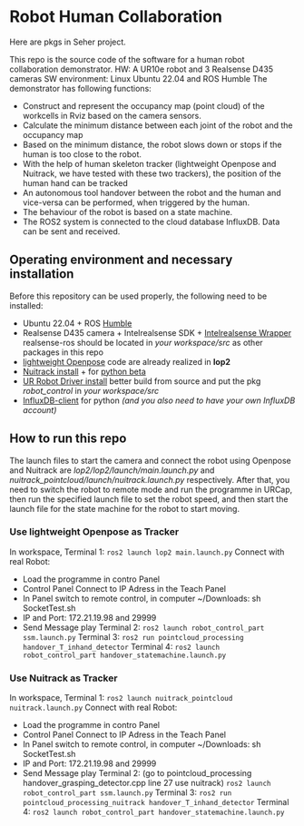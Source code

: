 # Robot Human Collaboration
Here are pkgs in Seher project.

This repo is the source code of the software for a human robot collaboration demonstrator. HW: A UR10e robot and 3 Realsense D435 cameras SW environment: Linux Ubuntu 22.04 and ROS Humble The demonstrator has following functions:
* Construct and represent the occupancy map (point cloud) of the workcells in Rviz based on the camera sensors.
* Calculate the minimum distance between each joint of the robot and the occupancy map
* Based on the minimum distance, the robot slows down or stops if the human is too close to the robot.
* With the help of human skeleton tracker (lightweight Openpose and Nuitrack, we have tested with these two trackers), the position of the human hand can be tracked
* An autonomous tool handover between the robot and the human and vice-versa can be performed, when triggered by the human.
* The behaviour of the robot is based on a state machine.
* The ROS2 system is connected to the cloud database InfluxDB. Data can be sent and received.

## Operating environment and necessary installation
Before this repository can be used properly, the following need to be installed:
* Ubuntu 22.04 + ROS [Humble](https://docs.ros.org/en/humble/Installation/Ubuntu-Install-Debians.html)
* Realsense D435 camera + Intelrealsense SDK + [Intelrealsense Wrapper](https://github.com/IntelRealSense/realsense-ros) realsense-ros should be located in *your workspace/src* as other packages in this repo
* [lightweight Openpose](https://github.com/Daniil-Osokin/lightweight-human-pose-estimation.pytorch) code are already realized in **lop2**
* [Nuitrack install](https://github.com/3DiVi/nuitrack-sdk) + for [python beta](https://github.com/3DiVi/nuitrack-sdk/blob/master/PythonNuitrack-beta/README.MD)
* [UR Robot Driver install](https://github.com/UniversalRobots/Universal_Robots_ROS2_Driver) better build from source and put the pkg *robot_control* in *your workspace/src*
* [InfluxDB-client](https://www.influxdata.com/blog/getting-started-python-influxdb/) for python *(and you also need to have your own InfluxDB account)*

## How to run this repo
The launch files to start the camera and connect the robot using Openpose and Nuitrack are *lop2/lop2/launch/main.launch.py* and *nuitrack_pointcloud/launch/nuitrack.launch.py* respectively. After that, you need to switch the robot to remote mode and run the programme in URCap, then run the specified launch file to set the robot speed, and then start the launch file for the state machine for the robot to start moving.
### Use lightweight Openpose as Tracker
In workspace, Terminal 1:
`ros2 launch lop2 main.launch.py`
Connect with real Robot:
* Load the programme in contro Panel
* Control Panel Connect to IP Adress in the Teach Panel
* In Panel switch to remote control, in computer ~/Downloads: sh SocketTest.sh
* IP and Port: 172.21.19.98 and 29999
* Send Message play
Terminal 2:
`ros2 launch robot_control_part ssm.launch.py`
Terminal 3:
`ros2 run pointcloud_processing handover_T_inhand_detector`
Terminal 4:
`ros2 launch robot_control_part handover_statemachine.launch.py `
### Use Nuitrack as Tracker
In workspace, Terminal 1:
`ros2 launch nuitrack_pointcloud nuitrack.launch.py`
Connect with real Robot:
* Load the programme in contro Panel
* Control Panel Connect to IP Adress in the Teach Panel
* In Panel switch to remote control, in computer ~/Downloads: sh SocketTest.sh
* IP and Port: 172.21.19.98 and 29999
* Send Message play
Terminal 2: (go to pointcloud_processing handover_grasping_detector.cpp line 27 use nuitrack)
`ros2 launch robot_control_part ssm.launch.py`
Terminal 3:
`ros2 run pointcloud_processing_nuitrack handover_T_inhand_detector`
Terminal 4:
`ros2 launch robot_control_part handover_statemachine.launch.py`
